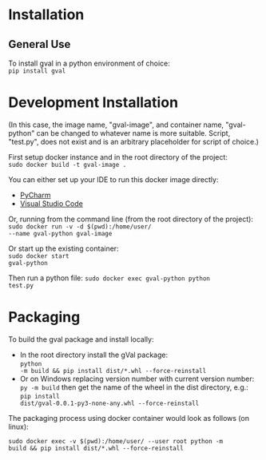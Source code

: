 # Installation

## General Use

To install gval in a python environment of choice: <br />
<code>pip&nbsp;install&nbsp;gval</code><br />

# Development Installation

(In this case, the image name, "gval-image", and container name, "gval-python" can be changed
to whatever name is more suitable.  Script, "test.py", does not exist and is an arbitrary placeholder for 
script of choice.)

First setup docker instance and in the root directory of the project: <br />
<code>sudo docker build -t gval-image .</code>

You can either set up your IDE to run this docker image directly:
- [PyCharm](https://www.jetbrains.com/help/pycharm/using-docker-as-a-remote-interpreter.html#config-docker)
- [Visual&nbsp;Studio&nbsp;Code](https://code.visualstudio.com/docs/containers/quickstart-python)

Or, running from the command line (from the root directory of the project): <br />
<code>sudo docker run -v -d $(pwd):/home/user/ --name&nbsp;gval-python gval-image</code> <br />

Or start up the existing container: <br />
<code>sudo docker start gval-python</code>

Then run a python file:
<code>sudo docker exec gval-python python test.py</code>

# Packaging

To build the gval package and install locally:

- In the root directory install the gVal package: <br />
  <code>python -m build && pip install dist/*.whl --force-reinstall</code>
- Or on Windows replacing version number with current version number: <br />
  <code>py -m build</code> then get the name of the wheel in the dist directory, e.g.: <br />
  <code>pip install dist/gval-0.0.1-py3-none-any.whl --force-reinstall</code>

The packaging process using docker container would look as follows (on linux):

<code>sudo docker exec -v $(pwd):/home/user/  --user root python -m build &&
pip install dist/*.whl --force-reinstall </code>